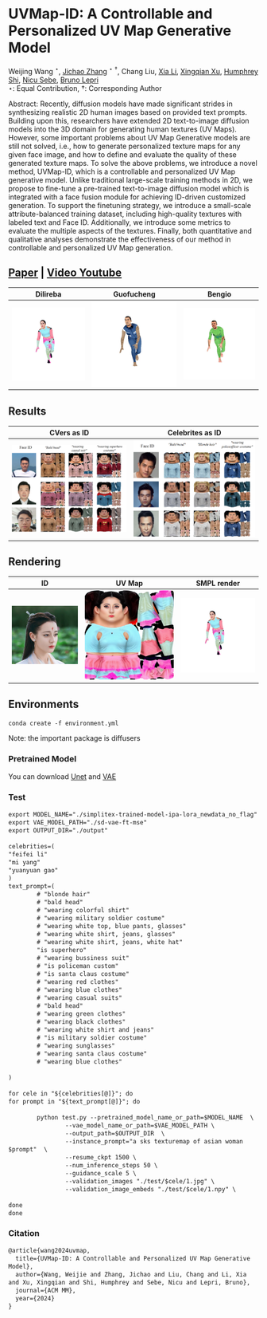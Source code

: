 # UVMap-ID: A Controllable and Personalized UV Map Generative Model

Weijing Wang $^\star$, [Jichao Zhang](https://scholar.google.com/citations?user=SPEECTIAAAAJ&hl=en) $^\star$ $^\dagger$, 
Chang Liu, [Xia Li](https://xialipku.github.io/), [Xingqian Xu](https://scholar.google.com/citations?user=s1X82zMAAAAJ&hl=en&oi=ao), 
[Humphrey Shi](https://www.humphreyshi.com/), [Nicu Sebe](http://disi.unitn.it/~sebe/), [Bruno Lepri](https://scholar.google.com/citations?user=JfcopG0AAAAJ&hl=en&oi=ao)<br>
$\star$: Equal Contribution, $\dagger$: Corresponding Author <br>

Abstract: Recently, diffusion models have made significant strides in synthesizing realistic 2D human images based on provided text prompts. Building upon this, researchers have extended 2D text-to-image diffusion models into the 3D domain for generating human textures (UV Maps). 
However, some important problems about UV Map Generative models are still not solved, i.e., how to generate personalized texture maps for any given face image, and how to define and evaluate the quality of these generated texture maps. 
To solve the above problems, we introduce a novel method, UVMap-ID, which is a controllable and personalized UV Map generative model. Unlike traditional large-scale training methods in 2D, we propose to fine-tune a pre-trained text-to-image diffusion model which is integrated with a face fusion module for achieving ID-driven customized generation. 
To support the finetuning strategy, we introduce a small-scale attribute-balanced training dataset, including high-quality textures with labeled text and Face ID. 
Additionally, we introduce some metrics to evaluate the multiple aspects of the textures. Finally, both quantitative and qualitative analyses demonstrate the effectiveness of our method in controllable and personalized UV Map generation. 

## [Paper](https://arxiv.org/abs/2404.14568) | [Video Youtube](https://www.youtube.com/watch?v=KCHUWPtBe9o)


 Dilireba            |         Guofucheng         |  Bengio 
:-------------------------:|:--------------------------:|:-------------------------:
![](./imgs/dilireba3.gif)  | ![](./imgs/guofucheng.gif) |  ![](./imgs/bengio.gif)

## Results

 CVers as ID            |             Celebrites as ID             
:-------------------------:|:----------------------------------------:|
<img src="./imgs/test1.png" width="400">  | <img src="./imgs/test3.png" width="400"> | 

## Rendering

 ID            |           UV Map           |  SMPL render 
:-------------------------:|:--------------------------:|:-------------------------:
<img src="./imgs/dilireba.png" width="400">  | ![](./imgs/dilireba2.png) |  ![](./imgs/dilireba3.gif)



## Environments

```
conda create -f environment.yml
```
Note: the important package is diffusers

### Pretrained Model
You can download [Unet](https://drive.google.com/file/d/1s887f2x2rYGVOVgwB-Tusas7CB1KQu2E/view?usp=drive_link) and [VAE](https://drive.google.com/file/d/1s887f2x2rYGVOVgwB-Tusas7CB1KQu2E/view?usp=drive_link)

### Test

```
export MODEL_NAME="./simplitex-trained-model-ipa-lora_newdata_no_flag"
export VAE_MODEL_PATH="./sd-vae-ft-mse"
export OUTPUT_DIR="./output"

celebrities=(
"feifei li"
"mi yang"
"yuanyuan gao"
)
text_prompt=(
        # "blonde hair"
        # "bald head"
        # "wearing colorful shirt"
        # "wearing military soldier costume"
        # "wearing white top, blue pants, glasses"
        # "wearing white shirt, jeans, glasses"
        # "wearing white shirt, jeans, white hat"
        "is superhero"
        # "wearing bussiness suit"
        # "is policeman custom"
        # "is santa claus costume"
        # "wearing red clothes"
        # "wearing blue clothes"
        # "wearing casual suits"
        # "bald head"
        # "wearing green clothes"
        # "wearing black clothes"
        # "wearing white shirt and jeans"
        # "is military soldier costume"
        # "wearing sunglasses"
        # "wearing santa claus costume"
        # "wearing blue clothes"

)

for cele in "${celebrities[@]}"; do
for prompt in "${text_prompt[@]}"; do

        python test.py --pretrained_model_name_or_path=$MODEL_NAME  \
                --vae_model_name_or_path=$VAE_MODEL_PATH \
                --output_path=$OUTPUT_DIR  \
                --instance_prompt="a sks texturemap of asian woman $prompt"  \
                --resume_ckpt 1500 \
                --num_inference_steps 50 \
                --guidance_scale 5 \
                --validation_images "./test/$cele/1.jpg" \
                --validation_image_embeds "./test/$cele/1.npy" \

done
done
```

### Citation

```
@article{wang2024uvmap,
  title={UVMap-ID: A Controllable and Personalized UV Map Generative Model},
  author={Wang, Weijie and Zhang, Jichao and Liu, Chang and Li, Xia and Xu, Xingqian and Shi, Humphrey and Sebe, Nicu and Lepri, Bruno},
  journal={ACM MM},
  year={2024}
}
```